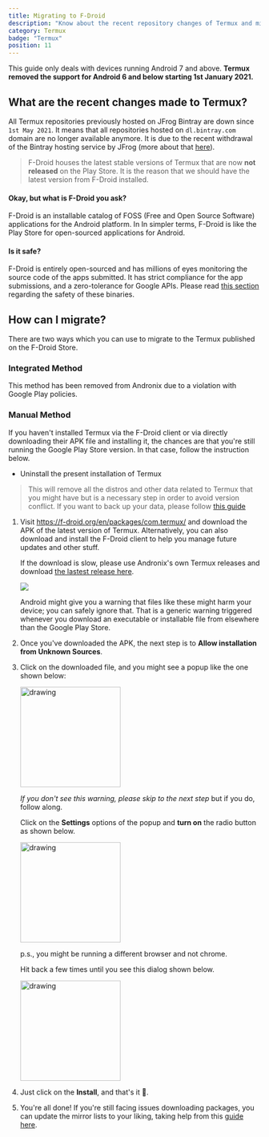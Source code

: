```yaml
---
title: Migrating to F-Droid
description: "Know about the recent repository changes of Termux and migration from Google Play Store to F-Droid."
category: Termux
badge: "Termux"
position: 11
---
```


<alert type="warning">This guide only deals with devices running Android 7 and above. **Termux removed the support for
Android 6 and below starting 1st January 2021.**</alert>

## What are the recent changes made to Termux?

All Termux repositories previously hosted on JFrog Bintray are down since `1st May 2021`. It means that all repositories
hosted on `dl.bintray.com` domain are no longer available anymore. It is due to the recent withdrawal of the Bintray
hosting service by JFrog (more about
that [here](https://jfrog.com/blog/into-the-sunset-bintray-jcenter-gocenter-and-chartcenter/)).


> F-Droid houses the latest stable versions of Termux that are now **not released** on the Play Store. It is the reason that we should have the latest version from F-Droid installed.

#### Okay, but what is **F-Droid** you ask?

F-Droid is an installable catalog of FOSS (Free and Open Source Software) applications for the Android platform. In In
simpler terms, F-Droid is like the Play Store for open-sourced applications for Android.

#### Is it safe?

F-Droid is entirely open-sourced and has millions of eyes monitoring the source code of the apps submitted. It has
strict compliance for the app submissions, and a zero-tolerance for Google APIs. Please read [this section](/security/termux) regarding the safety of these binaries.

## How can I migrate?

There are two ways which you can use to migrate to the Termux published on the F-Droid Store.

### Integrated Method

<alert type="warning">This method has been removed from Andronix due to a violation with Google Play policies.</alert>


### Manual Method
If you haven't installed Termux via the F-Droid client or via directly downloading their APK file and installing it, the
chances are that you're still running the Google Play Store version. In that case, follow the instruction below.

* Uninstall the present installation of Termux

> This will remove all the distros and other data related to Termux that you might have but is a necessary step in order to avoid version conflict. If you want to back up your data, please follow [this guide](https://wiki.termux.com/wiki/Backing_up_Termux)

1. Visit https://f-droid.org/en/packages/com.termux/ and download the APK of the latest version of Termux.
   Alternatively, you can also download and install the F-Droid client to help you manage future updates and other
   stuff.


    <alert type="info">If the download is slow, please use Andronix's own Termux releases and download [the lastest release here](https://github.com/AndronixApp/termux-releases/blob/main/Releases/Termux_118/com.termux_118.apk?raw=true).</alert>

    <img src="https://media3.giphy.com/media/uDnGcPkWLNk9jAa4jD/giphy.gif?cid=5e2148861a099ac679dd9f40900f53f5286a8a0fd71ff82e&rid=giphy.gif&ct=g" />

   <alert type="warning">Android might give you a warning that files like these might harm your device; you can safely
   ignore that. That is a generic warning triggered whenever you download an executable or installable file from
   elsewhere than the Google Play Store.</alert>


2. Once you've downloaded the APK, the next step is to **Allow installation from Unknown Sources**.

3. Click on the downloaded file, and you might see a popup like the one shown below:

    <img src="/images/unknown_sources.png" alt="drawing" width="200"/>

   _If you don't see this warning, please skip to the next step_ but if you do, follow along.

   Click on the **Settings** options of the popup and **turn on** the radio button as shown below.

    <img src="/images/allow_unknown_sources_radio.png" alt="drawing" width="200"/>

   p.s., you might be running a different browser and not chrome.

   Hit back a few times until you see this dialog shown below.

    <img src="/images/install_termux.png" alt="drawing" width="200"/>

4. Just click on the **Install**, and that's it 🎉.

3. You're all done! If you're still facing issues downloading packages, you can update the mirror lists to your liking,
   taking help from this [guide here](https://github.com/termux/termux-app/issues/2067).






